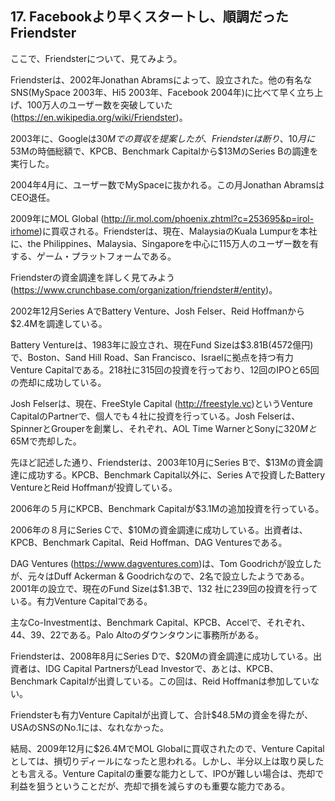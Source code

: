 ## 17. Facebookより早くスタートし、順調だったFriendster

ここで、Friendsterについて、見てみよう。

Friendsterは、2002年Jonathan Abramsによって、設立された。他の有名なSNS(MySpace 2003年、Hi5 2003年、Facebook 2004年)に比べて早く立ち上げ、100万人のユーザー数を突破していた (https://en.wikipedia.org/wiki/Friendster)。

2003年に、Googleは$30Mでの買収を提案したが、Friendsterは断り、10月に$53Mの時価総額で、KPCB、Benchmark Capitalから$13MのSeries Bの調達を実行した。

2004年4月に、ユーザー数でMySpaceに抜かれる。この月Jonathan AbramsはCEO退任。

2009年にMOL Global (http://ir.mol.com/phoenix.zhtml?c=253695&p=irol-irhome)に買収される。Friendsterは、現在、MalaysiaのKuala Lumpurを本社に、the Philippines、Malaysia、Singaporeを中心に115万人のユーザー数を有する、ゲーム・プラットフォームである。

Friendsterの資金調達を詳しく見てみよう (https://www.crunchbase.com/organization/friendster#/entity)。

2002年12月Series AでBattery Venture、Josh Felser、Reid Hoffmanから$2.4Mを調達している。

Battery Ventureは、1983年に設立され、現在Fund Sizeは$3.81B(4572億円)で、Boston、Sand Hill Road、San Francisco、Israelに拠点を持つ有力Venture Capitalである。218社に315回の投資を行っており、12回のIPOと65回の売却に成功している。

Josh Felserは、現在、FreeStyle Capital (http://freestyle.vc)というVenture CapitalのPartnerで、個人でも４社に投資を行っている。Josh Felserは、SpinnerとGrouperを創業し、それぞれ、AOL Time WarnerとSonyに$320Mと$65Mで売却した。

先ほど記述した通り、Friendsterは、2003年10月にSeries Bで、$13Mの資金調達に成功する。KPCB、Benchmark Capital以外に、Series Aで投資したBattery VentureとReid Hoffmanが投資している。

2006年の５月にKPCB、Benchmark Capitalが$3.1Mの追加投資を行っている。

2006年の８月にSeries Cで、$10Mの資金調達に成功している。出資者は、KPCB、Benchmark Capital、Reid Hoffman、DAG Venturesである。

DAG Ventures (https://www.dagventures.com)は、Tom Goodrichが設立したが、元々はDuff Ackerman & Goodrichなので、2名で設立したようである。2001年の設立で、現在のFund Sizeは$1.3Bで、132 社に239回の投資を行っている。有力Venture Capitalである。

主なCo-Investmentは、Benchmark Capital、KPCB、Accelで、それぞれ、44、39、22である。Palo Altoのダウンタウンに事務所がある。

Friendsterは、2008年8月にSeries Dで、$20Mの資金調達に成功している。出資者は、IDG Capital PartnersがLead Investorで、あとは、KPCB、Benchmark Capitalが出資している。この回は、Reid Hoffmanは参加していない。

Friendsterも有力Venture Capitalが出資して、合計$48.5Mの資金を得たが、USAのSNSのNo.1には、なれなかった。

結局、2009年12月に$26.4MでMOL Globalに買収されたので、Venture Capitalとしては、損切りディールになったと思われる。しかし、半分以上は取り戻したとも言える。Venture Capitalの重要な能力として、IPOが難しい場合は、売却で利益を狙うということだが、売却で損を減らすのも重要な能力である。
